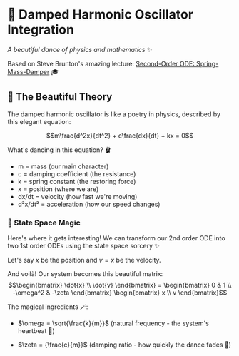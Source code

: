 # 🌊 Damped Harmonic Oscillator Integration 
*A beautiful dance of physics and mathematics* ✨

Based on Steve Brunton's amazing lecture: [Second-Order ODE: Spring-Mass-Damper](https://youtu.be/r1eWerqrcqo) 🎓

## 🧮 The Beautiful Theory
The damped harmonic oscillator is like a poetry in physics, described by this elegant equation:

$$m\frac{d^2x}{dt^2} + c\frac{dx}{dt} + kx = 0$$

What's dancing in this equation? 🩰
- m = mass (our main character)
- c = damping coefficient (the resistance)
- k = spring constant (the restoring force)
- x = position (where we are)
- dx/dt = velocity (how fast we're moving)
- d²x/dt² = acceleration (how our speed changes)

### 🔄 State Space Magic
Here's where it gets interesting! We can transform our 2nd order ODE into two 1st order ODEs using the state space sorcery ✨

Let's say $x$ be the position and $v = \dot{x}$ be the velocity.

And voilà! Our system becomes this beautiful matrix:
$$\begin{bmatrix} \dot{x} \\ \dot{v} \end{bmatrix} = \begin{bmatrix} 0 & 1 \\ -\omega^2 & -\zeta \end{bmatrix} \begin{bmatrix} x \\ v \end{bmatrix}$$

The magical ingredients 🪄:
- $\omega = \sqrt{\frac{k}{m}}$ (natural frequency - the system's heartbeat 💓)

- $\zeta = {\frac{c}{m}}$ (damping ratio - how quickly the dance fades 🌙)
